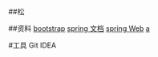 ##松

##资料
[bootstrap](https://v3.bootcss.com/components/#navbar-default)
[spring 文档](https://spring.io/guides)
[spring Web](https://spring.io/guides/gs/serving-web-content)
[a](http://elasticsearch.cn/explore)

#工具
Git
IDEA
